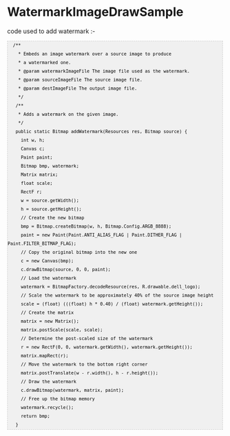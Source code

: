 # WatermarkImageDrawSample




code used to add watermark :-

<pre  style="font-family:arial;font-size:12px;border:1px dashed #CCCCCC;width:99%;height:auto;overflow:auto;background:#f0f0f0;;background-image:URL(http://2.bp.blogspot.com/_z5ltvMQPaa8/SjJXr_U2YBI/AAAAAAAAAAM/46OqEP32CJ8/s320/codebg.gif);padding:0px;color:#000000;text-align:left;line-height:20px;"><code style="color:#000000;word-wrap:normal;">  /**  
    * Embeds an image watermark over a source image to produce  
    * a watermarked one.  
    * @param watermarkImageFile The image file used as the watermark.  
    * @param sourceImageFile The source image file.  
    * @param destImageFile The output image file.  
    */  
   /**  
    * Adds a watermark on the given image.  
    */  
   public static Bitmap addWatermark(Resources res, Bitmap source) {  
     int w, h;  
     Canvas c;  
     Paint paint;  
     Bitmap bmp, watermark;  
     Matrix matrix;  
     float scale;  
     RectF r;  
     w = source.getWidth();  
     h = source.getHeight();  
     // Create the new bitmap  
     bmp = Bitmap.createBitmap(w, h, Bitmap.Config.ARGB_8888);  
     paint = new Paint(Paint.ANTI_ALIAS_FLAG | Paint.DITHER_FLAG | Paint.FILTER_BITMAP_FLAG);  
     // Copy the original bitmap into the new one  
     c = new Canvas(bmp);  
     c.drawBitmap(source, 0, 0, paint);  
     // Load the watermark  
     watermark = BitmapFactory.decodeResource(res, R.drawable.dell_logo);  
     // Scale the watermark to be approximately 40% of the source image height  
     scale = (float) (((float) h * 0.40) / (float) watermark.getHeight());  
     // Create the matrix  
     matrix = new Matrix();  
     matrix.postScale(scale, scale);  
     // Determine the post-scaled size of the watermark  
     r = new RectF(0, 0, watermark.getWidth(), watermark.getHeight());  
     matrix.mapRect(r);  
     // Move the watermark to the bottom right corner  
     matrix.postTranslate(w - r.width(), h - r.height());  
     // Draw the watermark  
     c.drawBitmap(watermark, matrix, paint);  
     // Free up the bitmap memory  
     watermark.recycle();  
     return bmp;  
   }  
</code></pre>

